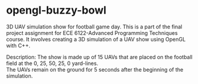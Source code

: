 # opengl-buzzy-bowl
3D UAV simulation show for football game day.
This is a part of the final project assignment for ECE 6122-Advanced Programming Techniques course.
It involves creating a 3D simulation of a UAV show using OpenGL with C++.

Description:
The show is made up of 15 UAVs that are placed on the football field at the 0, 25, 50, 25, 
0 yard-lines.  
The UAVs remain on the ground for 5 seconds after the beginning of the simulation.
